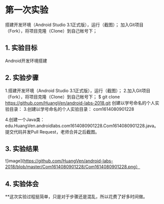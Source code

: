 # 第一次实验 
 
搭建开发环境（Android Studio 3.1正式版），运行（截图）；
加入Git项目（Fork），将项目克隆（Clone）到自己帐号下；
## 1. 实验目标
Android开发环境搭建
## 2. 实验步骤
1.搭建开发环境（Android Studio 3.1正式版），运行（截图）；
2.加入Git项目（Fork），将项目克隆（Clone）到自己帐号下；
$ git clone https://github.com/HuangVen/android-labs-2018.git
创建以学号命名的个人实验目录：
3.创建以学号命名的个人实验目录：
com1614080901228

4.创建一个Java类：edu.HuangVen.androidlabs.com1614080901228.Com1614080901228.java。
 提交代码并发Pull Request，老师合并之后截图。


## 3. 实验结果
![image](https://github.com/HuangVen/android-labs-2018/blob/master/Com1614080901228/Com1614080901228.png）
## 4. 实验体会
**这次实验过程挺简单，只是对于步骤还是混乱，所以花费了好多时间做。
